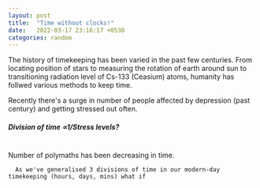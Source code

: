 ```yaml
---
layout: post
title:  "Time without clocks!"
date:   2022-03-17 23:16:17 +0530
categories: random
---
```


  The history of timekeeping has been varied in the past few centuries. From locating position of stars to measuring the rotation of earth around sun to transitioning radiation level of Cs-133 (Ceasium) atoms, humanity has follwed various methods to keep time. 

  Recently there's a surge in number of people affected by depression (past century) and getting stressed out often.
  
  <h5><b>Division of time ∝1/Stress levels? </h5></b><br>
      Number of polymaths has been decreasing in time.

      As we've generalised 3 divisions of time in our modern-day timekeeping (hours, days, mins) what if